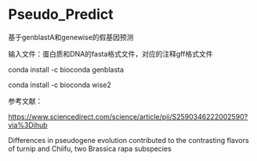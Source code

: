 # Pseudo_Predict

基于genblastA和genewise的假基因预测

输入文件：蛋白质和DNA的fasta格式文件，对应的注释gff格式文件

conda install -c bioconda genblasta


conda install -c bioconda wise2



参考文献：

https://www.sciencedirect.com/science/article/pii/S2590346222002590?via%3Dihub


Differences in pseudogene evolution contributed to the contrasting flavors of turnip and Chiifu, two Brassica rapa subspecies

